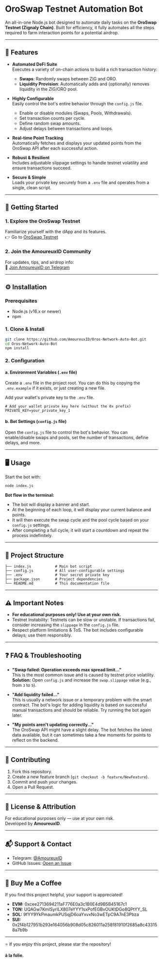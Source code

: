 # OroSwap Testnet Automation Bot

An all-in-one Node.js bot designed to automate daily tasks on the **OroSwap Testnet (Zignaly Chain)**. Built for efficiency, it fully automates all the steps required to farm interaction points for a potential airdrop.

---

## 🚀 Features

- **Automated DeFi Suite**  
  Executes a variety of on-chain actions to build a rich transaction history:
    - **Swaps**: Randomly swaps between ZIG and ORO.
    - **Liquidity Provision**: Automatically adds and (optionally) removes liquidity in the ZIG/ORO pool.

- **Highly Configurable**  
  Easily control the bot's entire behavior through the `config.js` file.
    - Enable or disable modules (Swaps, Pools, Withdrawals).
    - Set transaction counts per cycle.
    - Define random swap amounts.
    - Adjust delays between transactions and loops.

- **Real-time Point Tracking**  
  Automatically fetches and displays your updated points from the OroSwap API after each successful action.

- **Robust & Resilient**  
  Includes adjustable slippage settings to handle testnet volatility and ensure transactions succeed.

- **Secure & Simple**  
  Loads your private key securely from a `.env` file and operates from a single, clean script.

---

## 🏁 Getting Started

### 1. Explore the OroSwap Testnet

Familiarize yourself with the dApp and its features.  
👉 Go to [OroSwap Testnet](https://testnet.oroswap.org/)

### 2. Join the AmoureuxID Community

For updates, tips, and airdrop info:  
🔗 [Join AmoureuxID on Telegram](https://t.me/AmoureuxID)

---

## ⚙️ Installation

### Prerequisites

- Node.js (v16.x or newer)
- npm

### 1. Clone & Install

```bash
git clone https://github.com/AmoureuxID/Oros-Network-Auto-Bot.git
cd Oros-Network-Auto-Bot
npm install
```

### 2. Configuration

#### a. Environment Variables (`.env` file)

Create a `.env` file in the project root. You can do this by copying the `.env.example` if it exists, or just creating a new file.

Add your wallet's private key to the `.env` file.
```env
# Add your wallet private key here (without the 0x prefix)
PRIVATE_KEY=your_private_key_1
```

#### b. Bot Settings (`config.js` file)

Open the `config.js` file to control the bot's behavior. You can enable/disable swaps and pools, set the number of transactions, define delays, and more.

---

## 🖥️ Usage

Start the bot with:
```bash
node index.js
```

**Bot flow in the terminal:**
- The bot will display a banner and start.
- At the beginning of each loop, it will display your current balance and points.
- It will then execute the swap cycle and the pool cycle based on your `config.js` settings.
- After completing a full cycle, it will start a countdown and repeat the process indefinitely.

---

## 📁 Project Structure

```OroSwap-Bot/
├── index.js           # Main bot script
├── config.js          # All user-configurable settings
├── .env               # Your secret private key
├── package.json       # Project dependencies
└── README.md          # This documentation file
```

---

## ⚠️ Important Notes

- **For educational purposes only! Use at your own risk.**
- Testnet Instability: Testnets can be slow or unstable. If transactions fail, consider increasing the `slippage` in the `config.js` file.
- Respect platform limitations & ToS. The bot includes configurable delays; use them responsibly.

---

## ❓ FAQ & Troubleshooting

- **"Swap failed: Operation exceeds max spread limit..."**  
  This is the most common issue and is caused by testnet price volatility. **Solution:** Open `config.js` and increase the `swap.slippage` value (e.g., from `3` to `5`).

- **"Add liquidity failed..."**  
  This is usually a network issue or a temporary problem with the smart contract. The bot's logic for adding liquidity is based on successful manual transactions and should be reliable. Try running the bot again later.

- **"My points aren't updating correctly..."**  
  The OroSwap API might have a slight delay. The bot fetches the latest data available, but it can sometimes take a few moments for points to reflect on the backend.

---

## 🤗 Contributing

1. Fork this repository.
2. Create a new feature branch (`git checkout -b feature/NewFeature`).
3. Commit and push your changes.
4. Open a Pull Request.

---

## 📜 License & Attribution

For educational purposes only — use at your own risk.  
Developed by **AmoureuxID**.

---

## 📬 Support & Contact

- Telegram: [@AmoureuxID](https://t.me/AmoureuxID)
- GitHub Issues: [Open an Issue](https://github.com/AmoureuxID/Oros-Network-Auto-Bot/issues)

---

## 🧋 Buy Me a Coffee

If you find this project helpful, your support is appreciated!

- **EVM:** 0xcee2713694211aF776E0a3c1B0E4d9B5B45167c1
- **TON:** UQAGw7KmISyrILX807eYYY1sxPofEGBvOUKtDGo8QPtYY_SL
- **SOL:** 9fYY9YkPmaumkPUSqjD6oaYxvxNo3wETpC9A7nE3Pbza
- **SUI:** 0x2f4b127951b293e164056b908d05c826011a258f81910f2685a8c433158a7b9b

---

⭐ If you enjoy this project, please star the repository!

**à la folie.**
